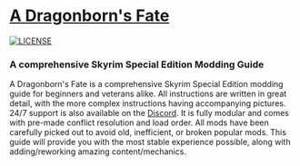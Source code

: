 # [A Dragonborn's Fate](https://github.com/DragonbornsFate/DragonbornsFate.github.io)

[![LICENSE](https://img.shields.io/badge/license-MIT-informational.svg)](https://github.com/h5bp/html5-boilerplate/blob/master/LICENSE.txt)

### A comprehensive Skyrim Special Edition Modding Guide

A Dragonborn's Fate is a comprehensive Skyrim Special Edition modding guide for beginners and veterans alike. All instructions are written in great detail, with the more complex instructions having accompanying pictures. 24/7 support is also available on the [Discord](https://discord.com/invite/viva-new-vegas-659108573485465620). It is fully modular and comes with pre-made conflict resolution and load order. All mods have been carefully picked out to avoid old, inefficient, or broken popular mods. This guide will provide you with the most stable experience possible, along with adding/reworking amazing content/mechanics.
